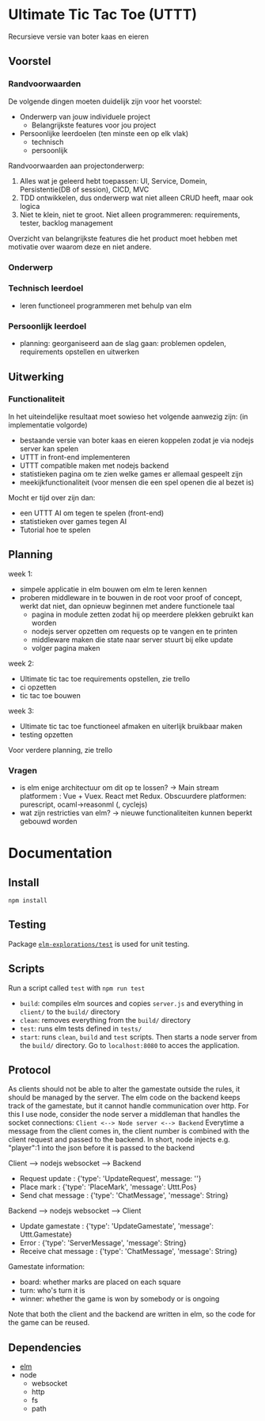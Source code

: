 # Ultimate Tic Tac Toe (UTTT)
Recursieve versie van boter kaas en eieren

## Voorstel
### Randvoorwaarden
De volgende dingen moeten duidelijk zijn voor het voorstel:
- Onderwerp van jouw individuele project
    - Belangrijkste features voor jou project
- Persoonlijke leerdoelen (ten minste een op elk vlak)
	- technisch
	- persoonlijk

Randvoorwaarden aan projectonderwerp:
1.	Alles wat je geleerd hebt toepassen: UI, Service, Domein, Persistentie(DB of session), CICD, MVC
2.	TDD ontwikkelen, dus onderwerp wat niet alleen CRUD heeft, maar ook logica
3.	Niet te klein, niet te groot. Niet alleen programmeren: requirements, tester, backlog management

Overzicht van belangrijkste features die het product moet hebben met motivatie over waarom deze en niet andere.

### Onderwerp
### Technisch leerdoel
- leren functioneel programmeren met behulp van elm


### Persoonlijk leerdoel
- planning: georganiseerd aan de slag gaan: problemen opdelen, requirements opstellen en uitwerken

## Uitwerking
### Functionaliteit
In het uiteindelijke resultaat moet sowieso het volgende aanwezig zijn: (in implementatie volgorde)
- bestaande versie van boter kaas en eieren koppelen zodat je via nodejs server kan spelen
- UTTT in front-end implementeren
- UTTT compatible maken met nodejs backend
- statistieken pagina om te zien welke games er allemaal gespeelt zijn
- meekijkfunctionaliteit (voor mensen die een spel openen die al bezet is)

Mocht er tijd over zijn dan:
- een UTTT AI om tegen te spelen (front-end)
- statistieken over games tegen AI
- Tutorial hoe te spelen



## Planning
week 1:
- simpele applicatie in elm bouwen om elm te leren kennen
- proberen middleware in te bouwen in de root voor proof of concept, werkt dat niet, dan opnieuw beginnen met andere functionele taal
    - pagina in module zetten zodat hij op meerdere plekken gebruikt kan worden
    - nodejs server opzetten om requests op te vangen en te printen
    - middleware maken die state naar server stuurt bij elke update
    - volger pagina maken

week 2:
- Ultimate tic tac toe requirements opstellen, zie trello
- ci opzetten
- tic tac toe bouwen

week 3:
- Ultimate tic tac toe functioneel afmaken en uiterlijk bruikbaar maken
- testing opzetten

Voor verdere planning, zie trello


### Vragen
- is elm enige architectuur om dit op te lossen? ->
	Main stream platformem : Vue + Vuex. React met Redux. 
	Obscuurdere platformen: purescript, ocaml->reasonml (, cyclejs)
- wat zijn restricties van elm? -> nieuwe functionaliteiten kunnen beperkt gebouwd worden


# Documentation

## Install
`npm install`

## Testing
Package [`elm-explorations/test`](https://package.elm-lang.org/packages/elm-explorations/test/latest/) is used for unit testing.

## Scripts
Run a script called `test` with `npm run test`
- `build`: compiles elm sources and copies `server.js` and everything in `client/` to the `build/` directory
- `clean`: removes everything from the `build/` directory
- `test`: runs elm tests defined in `tests/`
- `start`: runs `clean`, `build` and `test` scripts. Then starts a node server from the `build/` directory. Go to `localhost:8080` to acces the application.

## Protocol
As clients should not be able to alter the gamestate outside the rules, it should be managed by the server.
The elm code on the backend keeps track of the gamestate, but it cannot handle communication over http.
For this I use node, consider the node server a middleman that handles the socket connections: `Client <--> Node server <--> Backend`
Everytime a message from the client comes in, the client number is combined with the client request and passed to the backend.
In short, node injects e.g. "player":1 into the json before it is passed to the backend

Client --> nodejs websocket --> Backend
- Request update : {'type': 'UpdateRequest', message: ''}
- Place mark : {'type': 'PlaceMark', 'message': Uttt.Pos}
- Send chat message : {'type': 'ChatMessage', 'message': String}

Backend --> nodejs websocket --> Client
- Update gamestate : {'type': 'UpdateGamestate', 'message': Uttt.Gamestate}
- Error : {'type': 'ServerMessage', 'message': String}
- Receive chat message : {'type': 'ChatMessage', 'message': String}

Gamestate information:
- board: whether marks are placed on each square
- turn: who's turn it is
- winner: whether the game is won by somebody or is ongoing

Note that both the client and the backend are written in elm, so the code for the game can be reused.



## Dependencies
- [elm](https://elm-lang.org)
- node
	- websocket
	- http
	- fs
	- path